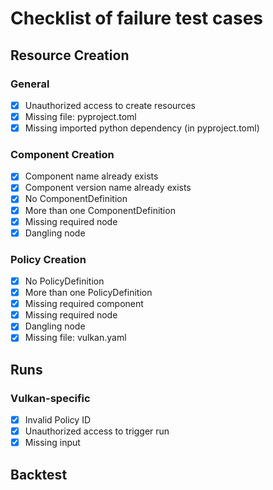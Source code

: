 # Checklist of failure test cases

## Resource Creation

### General
- [X] Unauthorized access to create resources
- [X] Missing file: pyproject.toml
- [X] Missing imported python dependency (in pyproject.toml)

### Component Creation
- [X] Component name already exists
- [X] Component version name already exists
- [X] No ComponentDefinition
- [X] More than one ComponentDefinition
- [X] Missing required node
- [X] Dangling node

### Policy Creation

- [X] No PolicyDefinition
- [X] More than one PolicyDefinition
- [X] Missing required component 
- [X] Missing required node
- [X] Dangling node
- [X] Missing file: vulkan.yaml

## Runs

### Vulkan-specific

- [X] Invalid Policy ID
- [X] Unauthorized access to trigger run
- [X] Missing input

## Backtest

